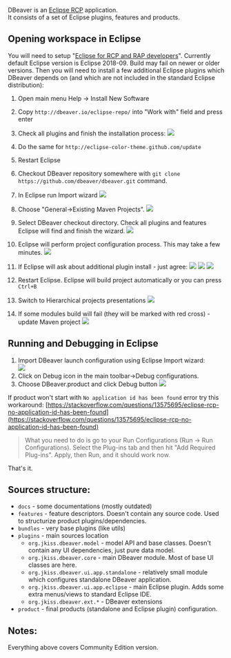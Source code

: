 DBeaver is an [Eclipse RCP](https://wiki.eclipse.org/Rich_Client_Platform) application.  
It consists of a set of Eclipse plugins, features and products.

## Opening workspace in Eclipse

You will need to setup "<a href="https://www.eclipse.org/downloads/packages/release/2018-09/r/eclipse-ide-rcp-and-rap-developers">Eclipse for RCP and RAP developers</a>". Currently default Eclipse version is Eclipse 2018-09. Build may fail on newer or older versions.
Then you will need to install a few additional Eclipse plugins which DBeaver depends on (and which are not included in the standard Eclipse distribution):

1. Open main menu Help -> Install New Software

2. Copy `http://dbeaver.io/eclipse-repo/` into "Work with" field and press enter

3. Check all plugins and finish the installation process:
    ![](images/development/eclipse/dbv_repo.png)

4. Do the same for `http://eclipse-color-theme.github.com/update`

5. Restart Eclipse

6. Checkout DBeaver repository somewhere with `git clone https://github.com/dbeaver/dbeaver.git` command.

7. In Eclipse run Import wizard
    ![](images/development/eclipse/context-menu-import.png)

8. Choose "General->Existing Maven Projects".
    ![](images/development/eclipse/import-maven-1.png)

9. Select DBeaver checkout directory. Check all plugins and features Eclipse will find and finish the wizard.
    ![](images/development/eclipse/import-maven-2.png)

10. Eclipse will perform project configuration process. This may take a few minutes.
    ![](images/development/eclipse/import-maven-3.png)

11. If Eclipse will ask about additional plugin install - just agree:
    ![](images/development/eclipse/import-maven-4.png)
    ![](images/development/eclipse/import-maven-5.png)
    ![](images/development/eclipse/import-maven-6.png)

12. Restart Eclipse. Eclipse will build project automatically or you can press `Ctrl+B`
13. Switch to Hierarchical projects presentations
    ![](images/development/eclipse/eclipse-project-hierarchy.png)

14. If some modules build will fail (they will be marked with red cross) - update Maven project
    ![](images/development/eclipse/eclipse-maven-update.png)


## Running and Debugging in Eclipse

1. Import DBeaver launch configuration using Eclipse Import wizard:  
    ![](images/development/eclipse/import-launch-configuration.png)
2. Click on Debug icon in the main toolbar->Debug configurations.
3. Choose DBeaver.product and click Debug button
    ![](images/development/eclipse/debug-dialog.png)

If product won't start with `No application id has been found` error try this workaround:
[https://stackoverflow.com/questions/13575695/eclipse-rcp-no-application-id-has-been-found](https://stackoverflow.com/questions/13575695/eclipse-rcp-no-application-id-has-been-found)  
> What you need to do is go to your Run Configurations (Run -> Run Configurations). Select the Plug-ins tab and then hit "Add Required Plug-ins". Apply, then Run, and it should work now.

That's it.

## Sources structure:
- `docs` - some documentations (mostly outdated)
- `features` - feature descriptors. Doesn't contain any source code. Used to structurize product plugins/dependencies.
- `bundles` - very base plugins (like utils)
- `plugins` - main sources location
  - `org.jkiss.dbeaver.model` - model API and base classes. Doesn't contain any UI dependencies, just pure data model.
  - `org.jkiss.dbeaver.core` - main DBeaver module. Most of base UI classes are here.
  - `org.jkiss.dbeaver.ui.app.standalone` - relatively small module which configures standalone DBeaver application.
  - `org.jkiss.dbeaver.ui.app.eclipse` - main Eclipse plugin. Adds some extra menus/views to standard Eclipse IDE.
  - `org.jkiss.dbeaver.ext.*` - DBeaver extensions
- `product` - final products (standalone and Eclipse plugin) configuration.

## Notes:
Everything above covers Community Edition version.  
